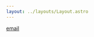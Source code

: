 ```yaml
---
layout: ../layouts/Layout.astro
---
```

<!-- Markdown Preview - https://dillinger.io/ -->

<a href="mailto:jeromewhi@gmail.com">email</a>

